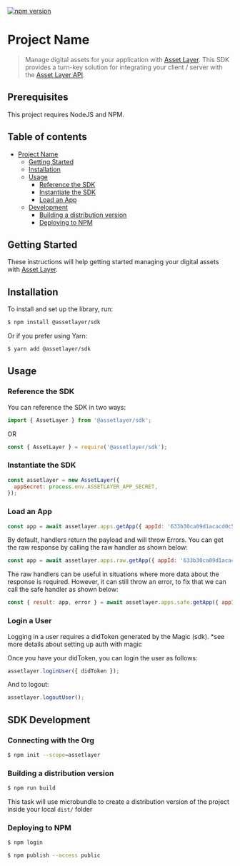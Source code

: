 [![npm version](https://badge.fury.io/js/isomorphic-unfetch.svg)](https://badge.fury.io/js/isomorphic-unfetch)

# Project Name

> Manage digital assets for your application with [Asset Layer](https://www.assetlayer.com). This SDK provides a turn-key solution for integrating your client / server with the [Asset Layer API](https://docs.assetlayer.com).

## Prerequisites

This project requires NodeJS and NPM.

## Table of contents

- [Project Name](#project-name)
  - [Getting Started](#getting-started)
  - [Installation](#installation)
  - [Usage](#usage)
    - [Reference the SDK](#reference-the-sdk)
    - [Instantiate the SDK](#instantiate-the-sdk)
    - [Load an App](#load-an-app)
  - [Development](#development)
    - [Building a distribution version](#building-a-distribution-version)
    - [Deploying to NPM](#deploying-to-npm)

## Getting Started

These instructions will help getting started managing your digital assets with [Asset Layer](https://www.assetlayer.com).

## Installation

To install and set up the library, run:

```sh
$ npm install @assetlayer/sdk
```

Or if you prefer using Yarn:

```sh
$ yarn add @assetlayer/sdk
```

## Usage

### Reference the SDK

You can reference the SDK in two ways:

```js
import { AssetLayer } from '@assetlayer/sdk';
```

OR

```js
const { AssetLayer } = require('@assetlayer/sdk');
```

### Instantiate the SDK

```js
const assetlayer = new AssetLayer({
  appSecret: process.env.ASSETLAYER_APP_SECRET,
});
```

### Load an App

```js
const app = await assetlayer.apps.getApp({ appId: '633b30ca09d1acacd0c50df4' });
```

By default, handlers return the payload and will throw Errors.
You can get the raw response by calling the raw handler as shown below:

```js
const app = await assetlayer.apps.raw.getApp({ appId: '633b30ca09d1acacd0c50df4' });
```

The raw handlers can be useful in situations where more data about the response is required.
However, it can still throw an error, to fix that we can call the safe handler as shown below:

```js
const { result: app, error } = await assetlayer.apps.safe.getApp({ appId: '633b30ca09d1acacd0c50df4' });
```

### Login a User

Logging in a user requires a didToken generated by the Magic (sdk).
*see more details about setting up auth with magic

Once you have your didToken, you can login the user as follows:

```js
assetlayer.loginUser({ didToken });
```

And to logout:

```js
assetlayer.logoutUser();
```

## SDK Development

### Connecting with the Org

```sh
$ npm init --scope=assetlayer
```

### Building a distribution version

```sh
$ npm run build
```

This task will use microbundle to create a distribution version of the project
inside your local `dist/` folder

### Deploying to NPM

```sh
$ npm login

$ npm publish --access public
```
